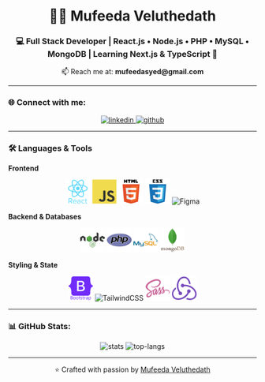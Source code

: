 <h1 align="center">👩‍💻 Mufeeda Veluthedath</h1>
<h3 align="center">💻 Full Stack Developer | React.js • Node.js • PHP • MySQL • MongoDB | Learning Next.js & TypeScript 🚀</h3>  

<p align="center">📫 Reach me at: <b>mufeedasyed@gmail.com</b></p>

---

### 🌐 Connect with me:
<p align="center">
  <a href="https://linkedin.com/in/YOUR-LINKEDIN" target="blank">
    <img src="https://img.shields.io/badge/LinkedIn-0A66C2?logo=linkedin&logoColor=white" alt="linkedin" />
  </a>
  <a href="https://github.com/mufeeda1996" target="blank">
    <img src="https://img.shields.io/badge/GitHub-181717?logo=github&logoColor=white" alt="github" />
  </a>
</p>

---

### 🛠️ Languages & Tools

**Frontend**
<p align="center">
  <img src="https://raw.githubusercontent.com/devicons/devicon/master/icons/react/react-original-wordmark.svg" alt="React" width="50" height="50"/>
  <img src="https://raw.githubusercontent.com/devicons/devicon/master/icons/javascript/javascript-original.svg" alt="JavaScript" width="50" height="50"/>
  <img src="https://raw.githubusercontent.com/devicons/devicon/master/icons/html5/html5-original-wordmark.svg" alt="HTML5" width="50" height="50"/>
  <img src="https://raw.githubusercontent.com/devicons/devicon/master/icons/css3/css3-original-wordmark.svg" alt="CSS3" width="50" height="50"/>
  <img src="https://www.vectorlogo.zone/logos/figma/figma-icon.svg" alt="Figma" width="50" height="50"/>
</p>

**Backend & Databases**
<p align="center">
  <img src="https://raw.githubusercontent.com/devicons/devicon/master/icons/nodejs/nodejs-original-wordmark.svg" alt="Node.js" width="50" height="50"/>
  <img src="https://raw.githubusercontent.com/devicons/devicon/master/icons/php/php-original.svg" alt="PHP" width="50" height="50"/>
  <img src="https://raw.githubusercontent.com/devicons/devicon/master/icons/mysql/mysql-original-wordmark.svg" alt="MySQL" width="50" height="50"/>
  <img src="https://raw.githubusercontent.com/devicons/devicon/master/icons/mongodb/mongodb-original-wordmark.svg" alt="MongoDB" width="50" height="50"/>
</p>

**Styling & State**
<p align="center">
  <img src="https://raw.githubusercontent.com/devicons/devicon/master/icons/bootstrap/bootstrap-plain-wordmark.svg" alt="Bootstrap" width="50" height="50"/>
  <img src="https://www.vectorlogo.zone/logos/tailwindcss/tailwindcss-icon.svg" alt="TailwindCSS" width="50" height="50"/>
  <img src="https://raw.githubusercontent.com/devicons/devicon/master/icons/sass/sass-original.svg" alt="Sass" width="50" height="50"/>
  <img src="https://raw.githubusercontent.com/devicons/devicon/master/icons/redux/redux-original.svg" alt="Redux" width="50" height="50"/>
</p>

---


### 📊 GitHub Stats:
<p align="center">
  <img src="https://github-readme-stats.vercel.app/api?username=mufeeda1996&show_icons=true&theme=radical" alt="stats" />
  <img src="https://github-readme-stats.vercel.app/api/top-langs/?username=mufeeda1996&layout=compact&theme=radical" alt="top-langs" />
</p>

---

<p align="center">⭐️ Crafted with passion by <a href="https://github.com/mufeeda1996">Mufeeda Veluthedath</a></p>
